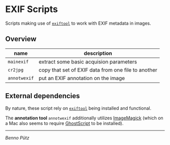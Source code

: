 # EXIF Scripts
Scripts making use of [`exiftool`](https://exiftool.org/) to work with EXIF metadata in images.

## Overview

| name | description |
| ---- | ----------- |
| `mainexif`  | extract some basic acquision parameters
| `cr2jpg`    | copy that set of EXIF data from one file to another
| `annotwexif`| put an EXIF annotation on the image

## External dependencies
By nature, these script rely on [`exiftool`](https://exiftool.org/)
being installed and functional.

The **annotation tool** `annotwexif` additionally utilizes [ImageMagick](https://github.com/ImageMagick)
(which on a Mac also seems to require [GhostScript](https://www.ghostscript.com/) to be installed).

---
*Benno Pütz*

